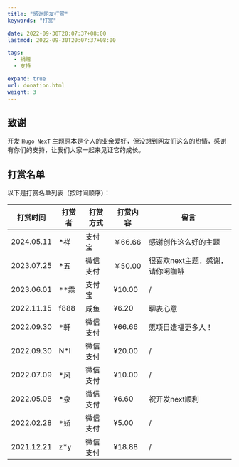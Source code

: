 ```yaml
---
title: "感谢网友打赏"
keywords: "打赏"

date: 2022-09-30T20:07:37+08:00
lastmod: 2022-09-30T20:07:37+08:00

tags:
  - 捐赠
  - 支持

expand: true
url: donation.html
weight: 3
---
```


## 致谢

开发 `Hugo NexT` 主题原本是个人的业余爱好，但没想到网友们这么的热情，感谢有你们的支持，让我们大家一起来见证它的成长。

## 打赏名单

以下是打赏名单列表（按时间顺序）：

|  打赏时间  | 打赏者 | 打赏方式 | 打赏内容 | 留言                             |
| :--------: | ------ | -------- | -------- | -------------------------------- |
| 2024.05.11 | *祥    | 支付宝   | ￥66.66  | 感谢创作这么好的主题             |
| 2023.07.25 | *五    | 微信支付 | ￥50.00  | 很喜欢next主题，感谢，请你喝咖啡 |
| 2023.06.01 | **霖   | 支付宝   | ¥10.00  | /                                |
| 2022.11.15 | f888   | 咸鱼     | ¥6.20   | 聊表心意                         |
| 2022.09.30 | *軒    | 微信支付 | ¥66.66  | 愿项目造福更多人！               |
| 2022.09.30 | N*l    | 微信支付 | ¥20.00  | /                                |
| 2022.07.09 | *风    | 微信支付 | ¥10.00  | /                                |
| 2022.05.08 | *泉    | 微信支付 | ¥6.60   | 祝开发next顺利                   |
| 2022.02.28 | *娇    | 微信支付 | ¥5.00   | /                                |
| 2021.12.21 | z*y    | 微信支付 | ¥18.88  | /                                |
